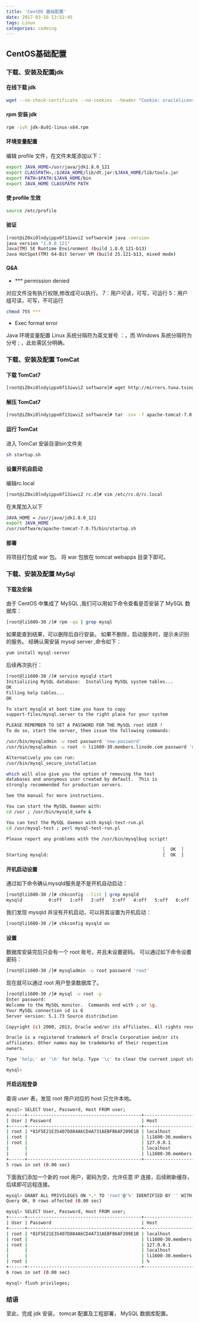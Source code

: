 ```yaml
---
title: 'CentOS 基础配置'
date: 2017-03-16 13:52:45
tags: Linux
categories: codeing
---
```


## CentOS基础配置

### 下载、安装及配置jdk

#### 在线下载 jdk

```bash
wget --no-check-certificate --no-cookies --header "Cookie: oraclelicense=accept-securebackup-cookie" http://download.oracle.com/otn-pub/java/jdk/8u91-b14/jdk-8u91-linux-x64.rpm
```

#### rpm 安装 jdk

```bash
rpm -ivh jdk-8u91-linux-x64.rpm
```

#### 环境变量配置

编辑 profile 文件，在文件末尾添加以下：

```bash
export JAVA_HOME=/usr/java/jdk1.8.0_121
export CLASSPATH=,:$JAVA_HOME/lib/dt.jar:$JAVA_HOME/lib/tools.jar
export PATH=$PATH:$JAVA_HOME/bin
export JAVA_HOME CLASSPATH PATH

```

#### 使 profile 生效

```bash
source /etc/profile
```

#### 验证

```bash
[root@iZ0xi0lndyippx6f13iwviZ software]# java -version
java version "1.8.0_121"
Java(TM) SE Runtime Environment (build 1.8.0_121-b13)
Java HotSpot(TM) 64-Bit Server VM (build 25.121-b13, mixed mode)

```

#### Q&A

* *** permission denied

对应文件没有执行权限,修改成可以执行。
7：用户可读，可写，可运行
5：用户组可读，可写，不可运行

  ```bash
  chmod 755 ***
  ```

* Exec format error

Java 环境变量配置
Linux 系统分隔符为英文冒号 ：，而 Windows 系统分隔符为分号 ; ，此处需区分明确。

### 下载、安装及配置 TomCat

#### 下载 TomCat7

```bash
[root@iZ0xi0lndyippx6f13iwviZ software]# wget http://mirrors.tuna.tsinghua.edu.cn/apache/tomcat/tomcat-7/v7.0.75/bin/apache-tomcat-7.0.75.tar.gz
```

#### 解压 TomCat7

```bash
[root@iZ0xi0lndyippx6f13iwviZ software]# tar -zxv -f apache-tomcat-7.0.75.tar.gz
```

#### 运行 TomCat

进入 TomCat 安装目录bin文件夹

```bash
sh startup.sh
```

#### 设置开机自启动

编辑rc.local

```bash
[root@iZ0xi0lndyippx6f13iwviZ rc.d]# vim /etc/rc.d/rc.local
```

在末尾加入以下

```bash
JAVA_HOME = /usr/java/jdk1.8.0_121
export JAVA_HOME
/usr/software/apache-tomcat-7.0.75/bin/startup.sh
```

#### 部署

将项目打包成 war 包。
将 war 包放在 tomcat webapps 目录下即可。

### 下载、安装及配置 MySql

#### 下载及安装

由于 CentOS 中集成了 MySQL ,我们可以用如下命令查看是否安装了 MySQL 数据库：

```bash
[root@li1600-30 /]# rpm -qa | grep mysql
```

如果能查到结果，可以删除后自行安装。
如果不删除，启动服务时，提示未识别的服务。
经确认需安装 mysql server ,命令如下：

```bash
yum install mysql-server
```

后续再次执行：

```bash
[root@li1600-30 /]# service mysqld start
Initializing MySQL database:  Installing MySQL system tables...
OK
Filling help tables...
OK

To start mysqld at boot time you have to copy
support-files/mysql.server to the right place for your system

PLEASE REMEMBER TO SET A PASSWORD FOR THE MySQL root USER !
To do so, start the server, then issue the following commands:

/usr/bin/mysqladmin -u root password 'new-password'
/usr/bin/mysqladmin -u root -h li1600-30.members.linode.com password 'new-password'

Alternatively you can run:
/usr/bin/mysql_secure_installation

which will also give you the option of removing the test
databases and anonymous user created by default.  This is
strongly recommended for production servers.

See the manual for more instructions.

You can start the MySQL daemon with:
cd /usr ; /usr/bin/mysqld_safe &

You can test the MySQL daemon with mysql-test-run.pl
cd /usr/mysql-test ; perl mysql-test-run.pl

Please report any problems with the /usr/bin/mysqlbug script!

                                                           [  OK  ]
Starting mysqld:                                           [  OK  ]
```

#### 开机启动设置

通过如下命令确认mysqld服务是不是开机自动启动：

```bash
[root@li1600-30 /]# chkconfig --list | grep mysqld
mysqld         	0:off	1:off	2:off	3:off	4:off	5:off	6:off
```

我们发现 mysqld 并没有开机启动，可以将其设置为开机启动：

```bash
[root@li1600-30 /]# chkconfig mysqld on
```

#### 设置

数据库安装完后只会有一个 root 账号，并且未设置密码。
可以通过如下命令设置密码：

```bash
[root@li1600-30 /]# mysqladmin -u root password 'root'
```

现在就可以通过 root 用户登录数据库了。

```bash
[root@li1600-30 /]# mysql -u root -p
Enter password:
Welcome to the MySQL monitor.  Commands end with ; or \g.
Your MySQL connection id is 6
Server version: 5.1.73 Source distribution

Copyright (c) 2000, 2013, Oracle and/or its affiliates. All rights reserved.

Oracle is a registered trademark of Oracle Corporation and/or its
affiliates. Other names may be trademarks of their respective
owners.

Type 'help;' or '\h' for help. Type '\c' to clear the current input statement.

mysql>

```

#### 开启远程登录

查询 user 表，发现 root 用户对应的 host 只允许本地。

```bash
mysql> SELECT User, Password, Host FROM user;
+------+-------------------------------------------+------------------------------+
| User | Password                                  | Host                         |
+------+-------------------------------------------+------------------------------+
| root | *81F5E21E35407D884A6CD4A731AEBFB6AF209E1B | localhost                    |
| root |                                           | li1600-30.members.linode.com |
| root |                                           | 127.0.0.1                    |
|      |                                           | localhost                    |
|      |                                           | li1600-30.members.linode.com |
+------+-------------------------------------------+------------------------------+
5 rows in set (0.00 sec)

```

下面我们添加一个新的 root 用户，密码为空，允许任意 IP 连接，后续刷新缓存，后续即可远程连接。

```bash
mysql> GRANT ALL PRIVILEGES ON *.* TO 'root'@'%' IDENTIFIED BY '' WITH GRANT OPTION;
Query OK, 0 rows affected (0.00 sec)

mysql> SELECT User, Password, Host FROM user;
+------+-------------------------------------------+------------------------------+
| User | Password                                  | Host                         |
+------+-------------------------------------------+------------------------------+
| root | *81F5E21E35407D884A6CD4A731AEBFB6AF209E1B | localhost                    |
| root |                                           | li1600-30.members.linode.com |
| root |                                           | 127.0.0.1                    |
|      |                                           | localhost                    |
|      |                                           | li1600-30.members.linode.com |
| root |                                           | %                            |
+------+-------------------------------------------+------------------------------+
6 rows in set (0.00 sec)

mysql> flush privileges;
```

### 结语

至此，完成 jdk 安装， tomcat 配置及工程部署， MySQL 数据库配置。
